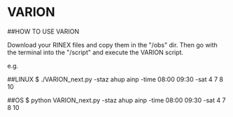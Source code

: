 # VARION

##HOW TO USE VARION

Download your RINEX files and copy them in the "/obs" dir. Then go with the terminal into the "/script"
and execute the VARION script.

e.g.

##LINUX
		$ ./VARION_next.py -staz ahup ainp -time 08:00 09:30 -sat 4 7 8 10

##OS
		$ python VARION_next.py -staz ahup ainp -time 08:00 09:30 -sat 4 7 8 10


